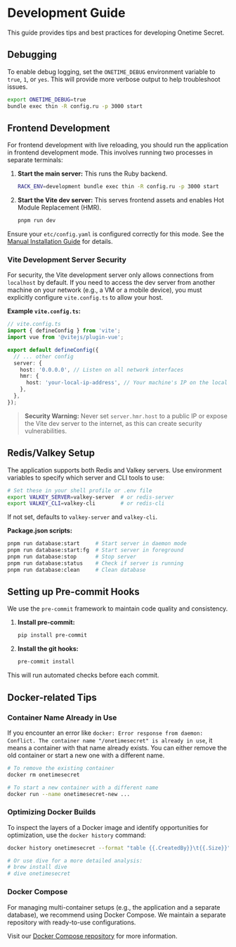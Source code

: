 # Development Guide

This guide provides tips and best practices for developing Onetime Secret.

## Debugging

To enable debug logging, set the `ONETIME_DEBUG` environment variable to `true`, `1`, or `yes`. This will provide more verbose output to help troubleshoot issues.

```bash
export ONETIME_DEBUG=true
bundle exec thin -R config.ru -p 3000 start
```

## Frontend Development

For frontend development with live reloading, you should run the application in frontend development mode. This involves running two processes in separate terminals:

1.  **Start the main server:** This runs the Ruby backend.
    ```bash
    RACK_ENV=development bundle exec thin -R config.ru -p 3000 start
    ```

2.  **Start the Vite dev server:** This serves frontend assets and enables Hot Module Replacement (HMR).
    ```bash
    pnpm run dev
    ```

Ensure your `etc/config.yaml` is configured correctly for this mode. See the [Manual Installation Guide](MANUAL_INSTALL.md#option-b-frontend-development-mode) for details.

### Vite Development Server Security

For security, the Vite development server only allows connections from `localhost` by default. If you need to access the dev server from another machine on your network (e.g., a VM or a mobile device), you must explicitly configure `vite.config.ts` to allow your host.

**Example `vite.config.ts`:**

```typescript
// vite.config.ts
import { defineConfig } from 'vite';
import vue from '@vitejs/plugin-vue';

export default defineConfig({
  // ... other config
  server: {
    host: '0.0.0.0', // Listen on all network interfaces
    hmr: {
      host: 'your-local-ip-address', // Your machine's IP on the local network
    },
  },
});
```

> **Security Warning:** Never set `server.hmr.host` to a public IP or expose the Vite dev server to the internet, as this can create security vulnerabilities.

## Redis/Valkey Setup

The application supports both Redis and Valkey servers. Use environment variables to specify which server and CLI tools to use:

```bash
# Set these in your shell profile or .env file
export VALKEY_SERVER=valkey-server  # or redis-server
export VALKEY_CLI=valkey-cli        # or redis-cli
```

If not set, defaults to `valkey-server` and `valkey-cli`.

**Package.json scripts:**
```bash
pnpm run database:start     # Start server in daemon mode
pnpm run database:start:fg  # Start server in foreground
pnpm run database:stop      # Stop server
pnpm run database:status    # Check if server is running
pnpm run database:clean     # Clean database
```

## Setting up Pre-commit Hooks

We use the `pre-commit` framework to maintain code quality and consistency.

1.  **Install pre-commit:**
    ```bash
    pip install pre-commit
    ```

2.  **Install the git hooks:**
    ```bash
    pre-commit install
    ```

This will run automated checks before each commit.

## Docker-related Tips

### Container Name Already in Use

If you encounter an error like `docker: Error response from daemon: Conflict. The container name "/onetimesecret" is already in use`, it means a container with that name already exists. You can either remove the old container or start a new one with a different name.

```bash
# To remove the existing container
docker rm onetimesecret

# To start a new container with a different name
docker run --name onetimesecret-new ...
```

### Optimizing Docker Builds

To inspect the layers of a Docker image and identify opportunities for optimization, use the `docker history` command:

```bash
docker history onetimesecret --format "table {{.CreatedBy}}\t{{.Size}}"

# Or use dive for a more detailed analysis:
# brew install dive
# dive onetimesecret
```

### Docker Compose

For managing multi-container setups (e.g., the application and a separate database), we recommend using Docker Compose. We maintain a separate repository with ready-to-use configurations.

Visit our [Docker Compose repository](https://github.com/onetimesecret/docker-compose) for more information.
